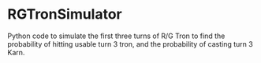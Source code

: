 # RGTronSimulator
Python code to simulate the first three turns of R/G Tron to find the probability of hitting usable turn 3 tron, and the probability of casting turn 3 Karn.
